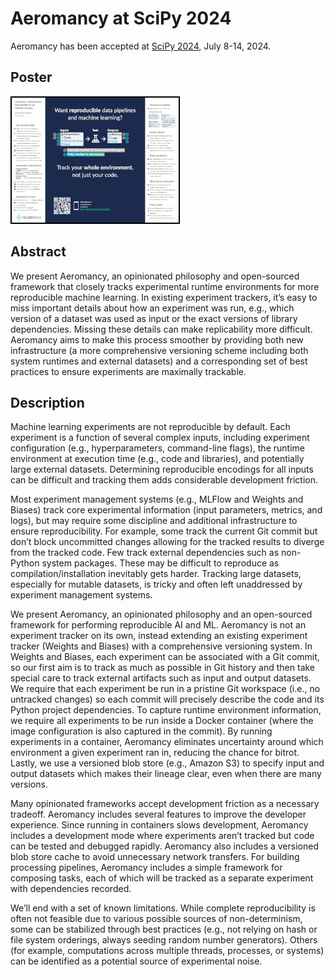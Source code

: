 # Aeromancy at SciPy 2024

Aeromancy has been accepted at [SciPy 2024](https://www.scipy2024.scipy.org/),
July 8-14, 2024.

## Poster

[![Aeromancy SciPy 2024 poster](Aeromancy_SciPy_2024_poster_thumb.png)](Aeromancy_SciPy_2024_poster.pdf)

## Abstract

We present Aeromancy, an opinionated philosophy and open-sourced framework that
closely tracks experimental runtime environments for more reproducible machine
learning. In existing experiment trackers, it’s easy to miss important details
about how an experiment was run, e.g., which version of a dataset was used as
input or the exact versions of library dependencies. Missing these details can
make replicability more difficult. Aeromancy aims to make this process smoother
by providing both new infrastructure (a more comprehensive versioning scheme
including both system runtimes and external datasets) and a corresponding set of
best practices to ensure experiments are maximally trackable.

## Description

Machine learning experiments are not reproducible by default. Each experiment is
a function of several complex inputs, including experiment configuration (e.g.,
hyperparameters, command-line flags), the runtime environment at execution time
(e.g., code and libraries), and potentially large external datasets. Determining
reproducible encodings for all inputs can be difficult and tracking them adds
considerable development friction.

Most experiment management systems (e.g., MLFlow and Weights and Biases) track
core experimental information (input parameters, metrics, and logs), but may
require some discipline and additional infrastructure to ensure reproducibility.
For example, some track the current Git commit but don’t block uncommitted
changes allowing for the tracked results to diverge from the tracked code. Few
track external dependencies such as non-Python system packages. These may be
difficult to reproduce as compilation/installation inevitably gets harder.
Tracking large datasets, especially for mutable datasets, is tricky and often
left unaddressed by experiment management systems.

We present Aeromancy, an opinionated philosophy and an open-sourced framework
for performing reproducible AI and ML. Aeromancy is not an experiment tracker on
its own, instead extending an existing experiment tracker (Weights and Biases)
with a comprehensive versioning system. In Weights and Biases, each experiment
can be associated with a Git commit, so our first aim is to track as much as
possible in Git history and then take special care to track external artifacts
such as input and output datasets. We require that each experiment be run in a
pristine Git workspace (i.e., no untracked changes) so each commit will
precisely describe the code and its Python project dependencies. To capture
runtime environment information, we require all experiments to be run inside a
Docker container (where the image configuration is also captured in the commit).
By running experiments in a container, Aeromancy eliminates uncertainty around
which environment a given experiment ran in, reducing the chance for bitrot.
Lastly, we use a versioned blob store (e.g., Amazon S3) to specify input and
output datasets which makes their lineage clear, even when there are many
versions.

Many opinionated frameworks accept development friction as a necessary tradeoff.
Aeromancy includes several features to improve the developer experience. Since
running in containers slows development, Aeromancy includes a development mode
where experiments aren’t tracked but code can be tested and debugged rapidly.
Aeromancy also includes a versioned blob store cache to avoid unnecessary
network transfers. For building processing pipelines, Aeromancy includes a
simple framework for composing tasks, each of which will be tracked as a
separate experiment with dependencies recorded.

We’ll end with a set of known limitations. While complete reproducibility is
often not feasible due to various possible sources of non-determinism, some can
be stabilized through best practices (e.g., not relying on hash or file system
orderings, always seeding random number generators). Others (for example,
computations across multiple threads, processes, or systems) can be identified
as a potential source of experimental noise.
